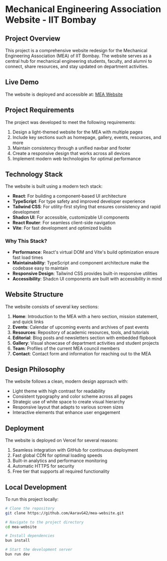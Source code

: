 # Mechanical Engineering Association Website - IIT Bombay

## Project Overview

This project is a comprehensive website redesign for the Mechanical Engineering Association (MEA) of IIT Bombay. The website serves as a central hub for mechanical engineering students, faculty, and alumni to connect, share resources, and stay updated on department activities.

## Live Demo

The website is deployed and accessible at: [MEA Website](https://mea.netlify.app/)

## Project Requirements

The project was developed to meet the following requirements:

1. Design a light-themed website for the MEA with multiple pages
2. Include key sections such as homepage, gallery, events, resources, and more
3. Maintain consistency through a unified navbar and footer
4. Create a responsive design that works across all devices
5. Implement modern web technologies for optimal performance

## Technology Stack

The website is built using a modern tech stack:

- **React**: For building a component-based UI architecture
- **TypeScript**: For type safety and improved developer experience
- **Tailwind CSS**: For utility-first styling that ensures consistency and rapid development
- **Shadcn UI**: For accessible, customizable UI components
- **React Router**: For seamless client-side navigation
- **Vite**: For fast development and optimized builds

### Why This Stack?

- **Performance**: React's virtual DOM and Vite's build optimization ensure fast load times
- **Maintainability**: TypeScript and component architecture make the codebase easy to maintain
- **Responsive Design**: Tailwind CSS provides built-in responsive utilities
- **Accessibility**: Shadcn UI components are built with accessibility in mind

## Website Structure

The website consists of several key sections:

1. **Home**: Introduction to the MEA with a hero section, mission statement, and quick links
2. **Events**: Calendar of upcoming events and archives of past events
3. **Resources**: Repository of academic resources, tools, and tutorials
4. **Editorial**: Blog posts and newsletters section with embedded flipbook
5. **Gallery**: Visual showcase of department activities and student projects
6. **Team**: Profiles of the current MEA council members
7. **Contact**: Contact form and information for reaching out to the MEA

## Design Philosophy

The website follows a clean, modern design approach with:

- Light theme with high contrast for readability
- Consistent typography and color scheme across all pages
- Strategic use of white space to create visual hierarchy
- Responsive layout that adapts to various screen sizes
- Interactive elements that enhance user engagement

## Deployment

The website is deployed on Vercel for several reasons:

1. Seamless integration with GitHub for continuous deployment
2. Fast global CDN for optimal loading speeds
3. Built-in analytics and performance monitoring
4. Automatic HTTPS for security
5. Free tier that supports all required functionality

## Local Development

To run this project locally:

```bash
# Clone the repository
git clone https://github.com/AaravG42/mea-website.git

# Navigate to the project directory
cd mea-website

# Install dependencies
bun install

# Start the development server
bun run dev